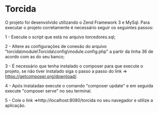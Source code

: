 # Torcida
 O projeto foi desenvolvido utilizando o Zend Framework 3 e MySql.
 Para executar o projeto corretamente é necessário seguir os seguintes passos:

 1 - Execute o script que está no arquivo torcedores.sql;
 
 2 - Altere as configurações de conexão do arquivo "torcida\module\Torcida\config\module.config.php" a partir da linha 36 de acordo com as do seu banco;
 
 3 - É necessário que tenha instalado o composer para que execute o projeto, se não tiver instalado siga o passo a passo do link => https://getcomposer.org/download/.
 
 4 - Após instaladao execute o comando "composer update" e em seguida execute "composer serve" no seu terminal.
 
 5 - Cole o link  =>http://localhost:8080/torcida no seu navegador e utilize a aplicação.
 
 
